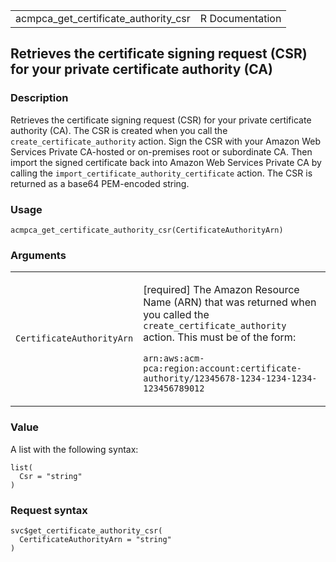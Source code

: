 <table style="width: 100%;">
<tbody>
<tr class="odd">
<td>acmpca_get_certificate_authority_csr</td>
<td style="text-align: right;">R Documentation</td>
</tr>
</tbody>
</table>

## Retrieves the certificate signing request (CSR) for your private certificate authority (CA)

### Description

Retrieves the certificate signing request (CSR) for your private
certificate authority (CA). The CSR is created when you call the
`create_certificate_authority` action. Sign the CSR with your Amazon Web
Services Private CA-hosted or on-premises root or subordinate CA. Then
import the signed certificate back into Amazon Web Services Private CA
by calling the `import_certificate_authority_certificate` action. The
CSR is returned as a base64 PEM-encoded string.

### Usage

    acmpca_get_certificate_authority_csr(CertificateAuthorityArn)

### Arguments

<table>
<colgroup>
<col style="width: 35%" />
<col style="width: 65%" />
</colgroup>
<tbody>
<tr class="odd">
<td><code
id="acmpca_get_certificate_authority_csr_:_CertificateAuthorityArn">CertificateAuthorityArn</code></td>
<td><p>[required] The Amazon Resource Name (ARN) that was returned when
you called the <code>create_certificate_authority</code> action. This
must be of the form:</p>
<p><code>arn:aws:acm-pca:region:account:certificate-authority/12345678-1234-1234-1234-123456789012 </code></p></td>
</tr>
</tbody>
</table>

### Value

A list with the following syntax:

    list(
      Csr = "string"
    )

### Request syntax

    svc$get_certificate_authority_csr(
      CertificateAuthorityArn = "string"
    )
